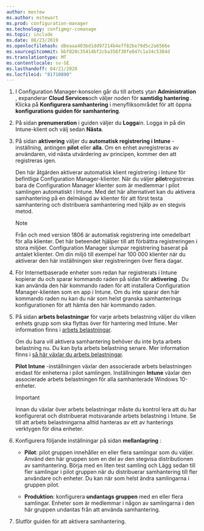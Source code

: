 ```yaml
---
author: mestew
ms.author: mstewart
ms.prod: configuration-manager
ms.technology: configmgr-comanage
ms.topic: include
ms.date: 08/23/2019
ms.openlocfilehash: d8eaaa403bd1dd97214b4eff82be79d5c2a6566e
ms.sourcegitcommit: bbf820c35414bf2cba356f30fe047c1a34c5384d
ms.translationtype: MT
ms.contentlocale: sv-SE
ms.lasthandoff: 04/21/2020
ms.locfileid: "81710890"
---
```

<!--Don't apply H2/H3 in this include file since they are context driven by article-->
1. I Configuration Manager-konsolen går du till arbets ytan **Administration** , expanderar **Cloud Services**och väljer noden för **samtidig hantering** . Klicka på **Konfigurera samhantering** i menyfliksområdet för att öppna **konfigurations guiden för samhantering**.

2. På sidan **prenumeration** i guiden väljer du **Logga**in. Logga in på din Intune-klient och välj sedan **Nästa**.  

3. På sidan **aktivering** väljer du **automatisk registrering i Intune** -inställning, antingen **pilot** eller **alla**. Om en enhet avregistreras av användaren, vid nästa utvärdering av principen, kommer den att registreras igen. <!--3330596--> 

    Den här åtgärden aktiverar automatisk klient registrering i Intune för befintliga Configuration Manager-klienter. När du väljer **pilot**registreras bara de Configuration Manager klienter som är medlemmar i pilot samlingen automatiskt i Intune. Med det här alternativet kan du aktivera samhantering på en delmängd av klienter för att först testa samhantering och distribuera samhantering med hjälp av en stegvis metod. 

    > [!Note]  
    > Från och med version 1806 är automatisk registrering inte omedelbart för alla klienter. Det här beteendet hjälper till att förbättra registreringen i stora miljöer. Configuration Manager slumpar registrering baserat på antalet klienter. Om din miljö till exempel har 100 000 klienter när du aktiverar den här inställningen sker registreringen över flera dagar.<!--1358003-->  

4. För Internetbaserade enheter som redan har registrerats i Intune kopierar du och sparar kommando raden på sidan för **aktivering** . Du kan använda den här kommando raden för att installera Configuration Manager-klienten som en app i Intune. Om du inte sparar den här kommando raden nu kan du när som helst granska samhanterings konfigurationen för att hämta den här kommando raden.

5. På sidan **arbets belastningar** för varje arbets belastning väljer du vilken enhets grupp som ska flyttas över för hantering med Intune. Mer information finns i [arbets belastningar](../workloads.md).  

    Om du bara vill aktivera samhantering behöver du inte byta arbets belastning nu. Du kan byta arbets belastning senare. Mer information finns i [så här växlar du arbets belastningar](../how-to-switch-workloads.md).  

    **Pilot Intune** -inställningen växlar den associerade arbets belastningen endast för enheterna i pilot samlingen. Inställningen **Intune** växlar den associerade arbets belastningen för alla samhanterade Windows 10-enheter.  

    > [!Important]
    > Innan du växlar över arbets belastningar måste du kontrol lera att du har konfigurerat och distribuerat motsvarande arbets belastning i Intune. Se till att arbets belastningarna alltid hanteras av ett av hanterings verktygen för dina enheter.  

6. Konfigurera följande inställningar på sidan **mellanlagring** :  

    - **Pilot**: pilot gruppen innehåller en eller flera samlingar som du väljer. Använd den här gruppen som en del av den stegvisa distributionen av samhantering. Börja med en liten test samling och Lägg sedan till fler samlingar i pilot gruppen när du distribuerar samhantering till fler användare och enheter. Du kan när som helst ändra samlingarna i gruppen pilot.  

    - **Produktion**: konfigurera **undantags gruppen** med en eller flera samlingar. Enheter som är medlemmar i någon av samlingarna i den här gruppen undantas från att använda samhantering.  

7. Slutför guiden för att aktivera samhantering.  
